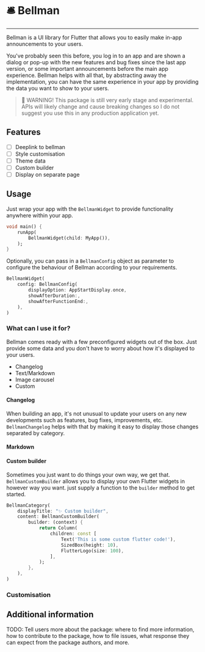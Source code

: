 # 🛎️ Bellman
---

Bellman is a UI library for Flutter that allows you to easily make in-app announcements to your users.

You've probably seen this before, you log in to an app and are shown a dialog or pop-up with the new features and bug fixes since the last app version, or some important announcements before the main app experience. Bellman helps with all that, by abstracting away the implementation, you can have the same experience in your app by providing the data you want to show to your users.

> 🚨 WARNING! This package is still very early stage and experimental. APIs will likely change and cause breaking changes so I do not suggest you use this in any production application yet.

## Features

- [ ] Deeplink to bellman
- [ ] Style customisation
- [ ] Theme data
- [ ] Custom builder
- [ ] Display on separate page

## Usage

Just wrap your app with the `BellmanWidget` to provide functionality anywhere within your app.

```dart
void main() {
    runApp(
        BellmanWidget(child: MyApp()),
    );
}
```

Optionally, you can pass in a `BellmanConfig` object as parameter to configure the behaviour of Bellman according to your requirements.

```dart
BellmanWidget(
    config: BellmanConfig(
        displayOption: AppStartDisplay.once,
        showAfterDuration:,
        showAfterFunctionEnd:,
    ),
)
```

### What can I use it for?

Bellman comes ready with a few preconfigured widgets out of the box. Just provide some data
and you don't have to worry about how it's displayed to your users.

- Changelog
- Text/Markdown
- Image carousel
- Custom

#### Changelog

When building an app, it's not unusual to update your users on any new developments such as features, bug fixes, improvements, etc. `BellmanChangelog` helps with that by making it easy to display those changes separated by category. 

#### Markdown

#### Custom builder

Sometimes you just want to do things your own way, we get that. `BellmanCustomBuilder` allows you to display your own Flutter widgets in however way you want. just supply a function to the `builder` method to get started.

```dart
BellmanCategory(
    displayTitle: "✨ Custom builder",
    content: BellmanCustomBuilder(
        builder: (context) {
            return Column(
                children: const [
                    Text('This is some custom flutter code!'),
                    SizedBox(height: 10),
                    FlutterLogo(size: 100),
                ],
            );
        },
    ),
)
```

### Customisation

## Additional information

TODO: Tell users more about the package: where to find more information, how to
contribute to the package, how to file issues, what response they can expect
from the package authors, and more.
